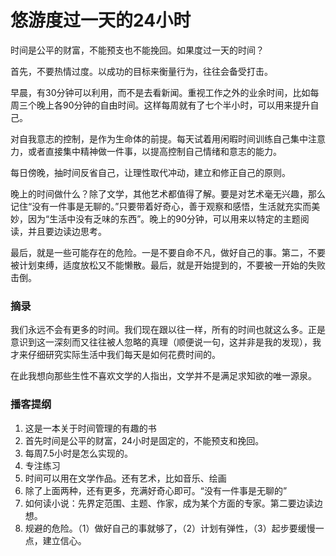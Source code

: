 
# 悠游度过一天的24小时



时间是公平的财富，不能预支也不能挽回。如果度过一天的时间？

首先，不要热情过度。以成功的目标来衡量行为，往往会备受打击。

早晨，有30分钟可以利用，而不是去看新闻。重视工作之外的业余时间，比如每周三个晚上各90分钟的自由时间。这样每周就有了七个半小时，可以用来提升自己。

对自我意志的控制，是作为生命体的前提。每天试着用闲暇时间训练自己集中注意力，或者直接集中精神做一件事，以提高控制自己情绪和意志的能力。

每日傍晚，抽时间反省自己，让理性取代冲动，建立和修正自己的原则。

晚上的时间做什么？除了文学，其他艺术都值得了解。要是对艺术毫无兴趣，那么记住“没有一件事是无聊的。”只要带着好奇心，善于观察和感悟，生活就充实而美妙，因为“生活中没有乏味的东西”。晚上的90分钟，可以用来以特定的主题阅读，并且要边读边思考。

最后，就是一些可能存在的危险。一是不要自命不凡，做好自己的事。第二，不要被计划束缚，适度放松又不能懒散。最后，就是开始提到的，不要被一开始的失败击倒。


### 摘录

我们永远不会有更多的时间。我们现在跟以往一样，所有的时间也就这么多。正是意识到这一深刻而又往往被人忽略的真理（顺便说一句，这并非是我的发现），我才来仔细研究实际生活中我们每天是如何花费时间的。

在此我想向那些生性不喜欢文学的人指出，文学并不是满足求知欲的唯一源泉。

### 播客提纲

1. 这是一本关于时间管理的有趣的书
2. 首先时间是公平的财富，24小时是固定的，不能预支和挽回。
3. 每周7.5小时是怎么实现的。
4. 专注练习
5. 时间可以用在文学作品。还有艺术，比如音乐、绘画
6. 除了上面两种，还有更多，充满好奇心即可。“没有一件事是无聊的”
7. 如何读小说：先界定范围、主题、作家，成为某个方面的专家。第二要边读边想。
8. 规避的危险。（1）做好自己的事就够了，（2）计划有弹性，（3）起步要缓慢一点，建立信心。